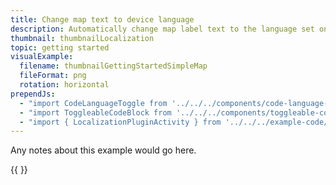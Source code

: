 ```yaml
---
title: Change map text to device language
description: Automatically change map label text to the language set on the device.
thumbnail: thumbnailLocalization
topic: getting started
visualExample:
  filename: thumbnailGettingStartedSimpleMap
  fileFormat: png
  rotation: horizontal
prependJs:
  - "import CodeLanguageToggle from '../../../components/code-language-toggle'"
  - "import ToggleableCodeBlock from '../../../components/toggleable-code-block'"
  - "import { LocalizationPluginActivity } from '../../../example-code/LocalizationPluginActivity.js'"
---
```


Any notes about this example would go here. 

{{
  <CodeLanguageToggle />
  <ToggleableCodeBlock 
    codeSnippet={LocalizationPluginActivity}
  />
}}
